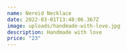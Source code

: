 ```yaml
---
name: Nereid Necklace
date: 2022-03-01T13:48:06.367Z
image: uploads/handmade-with-love.jpg
description: Handmade with love
price: "23"
---
```

![]()